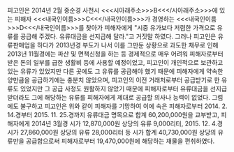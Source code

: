 피고인은 2014년 2월 중순경 사천시 <<<시아래주소>>>B<<</시아래주소>>>에 있는 피해자 <<<내국인이름>>>C<<</내국인이름>>>가 경영하는 <<<내국인이름>>>D<<</내국인이름>>>를 찾아가 피해자에게 "시중 유가보다 저렴한 가격으로 유류를 공급해 주겠다. 유류대금을 선지급해 달라."고 거짓말 하였다.
그러나 피고인은 유류판매업을 하다가 2013년경 부도가 나서 이를 그만둔 상황으로 과도한 채무로 인해 2013년 11월경에는 파산 및 면책신청을 하는 등 경제적으로 매우 어려워 피해자로부터 받은 돈의 일부를 급한 생활비 등에 사용할 예정이었고, 피고인이 개인적으로 보관하고 있는 유류가 있었지만 다른 곳에도 그 유류를 공급해야 했기 때문에 피해자에게 약속한 양만큼을 공급하기에는 충분치 않았으며, 피고인의 이전 거래처로부터 공급받기로 한 유류도 있었지만 그 공급 사정도 원활하지 않았기 때문에 피해자로부터 유류대금을 선지급 받더라도 그에 해당하는 유류를 피해자에게 제대로 공급할 의사나 능력이 없었다.
그럼에도 불구하고 피고인은 위와 같이 피해자를 기망하여 이에 속은 피해자로부터 2014. 2. 14.경부터 2015. 11. 25.경까지 유류대금 명목으로 합계 60,200,000원을 교부받고, 피해자에게 2014년 3월경 시가 12,870,000원 상당의 유류 9,000리터, 2015. 12. 4.경 시가 27,860,000원 상당의 유류 28,000리터 등 시가 합계 40,730,000원 상당의 유류만을 공급함으로써 피해자로부터 19,470,000원에 해당하는 재물을 편취하였다.